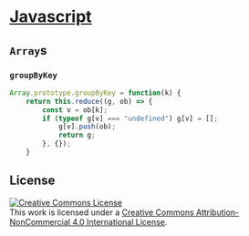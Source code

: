 # [Javascript][javascript]
## `Array`s
### `groupByKey`
```javascript
Array.prototype.groupByKey = function(k) {
    return this.reduce((g, ob) => {
        const v = ob[k];
        if (typeof g[v] === "undefined") g[v] = [];
            g[v].push(ob);
            return g;
        }, {});
    }
```

## License
<a rel="license" href="http://creativecommons.org/licenses/by-nc/4.0/"><img alt="Creative Commons License" style="border-width:0" src="https://i.creativecommons.org/l/by-nc/4.0/88x31.png" /></a><br />This work is licensed under a <a rel="license" href="http://creativecommons.org/licenses/by-nc/4.0/">Creative Commons Attribution-NonCommercial 4.0 International License</a>.

[javascript]: https://developer.mozilla.org/en-US/docs/Web/JavaScript
